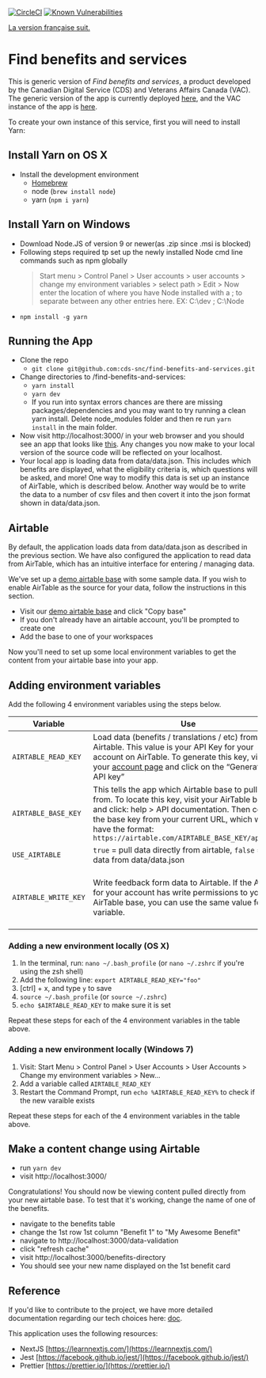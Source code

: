 [![CircleCI](https://circleci.com/gh/cds-snc/find-benefits-and-services.svg?style=svg)](https://circleci.com/gh/cds-snc/find-benefits-and-services)
[![Known Vulnerabilities](https://snyk.io/test/github/cds-snc/find-benefits-and-services/badge.svg?targetFile=package.json)](https://snyk.io/test/github/cds-snc/find-benefits-and-services?targetFile=package.json)

[La version française suit.](#---------------------------------------------------------------------)

# Find benefits and services

This is generic version of _Find benefits and services_, a product developed by the Canadian Digital Service (CDS) and Veterans Affairs Canada (VAC). The generic version of the app is currently deployed [here](http://benefits-avantages.cds-snc.ca), and the VAC instance of the app is [here](https://benefits-avantages.veterans.gc.ca).

To create your own instance of this service, first you will need to install Yarn: 

## Install Yarn on OS X

- Install the development environment
  - [Homebrew](https://brew.sh/)
  - node (`brew install node`)
  - yarn (`npm i yarn`)

## Install Yarn on Windows

- Download Node.JS of version 9 or newer(as .zip since .msi is blocked)
- Following steps required tp set up the newly installed Node cmd line commands such as npm globally
  > Start menu > Control Panel > User accounts > user accounts > change my environment variables >
  > select path > Edit > Now enter the location of where you have Node installed with a ; to separate
  > between any other entries here.
  > EX: C:\dev ; C:\Node
- `npm install -g yarn`

## Running the App

- Clone the repo
  - `git clone git@github.com:cds-snc/find-benefits-and-services.git`
- Change directories to /find-benefits-and-services:
  - `yarn install`
  - `yarn dev`
  - If you run into syntax errors chances are there are missing packages/dependencies and you may want to try
  running a clean yarn install. Delete node_modules folder and then re run `yarn install` in the main folder.
- Now visit http://localhost:3000/ in your web browser and you should see an app that looks like [this](http://benefits-avantages.cds-snc.ca
). Any changes you now make to your local version of the source code will be reflected on your localhost. 
- Your local app is loading data from data/data.json. This includes which benefits are displayed, what the eligibility criteria is, which questions will be asked, and more! One way to modify this data is set up an instance of AirTable, which is described below. Another way would be to write the data to a number of csv files and then covert it into the json format shown in data/data.json.

## Airtable

By default, the application loads data from data/data.json as described in the previous section. We have also configured the application to read data from AirTable, which has an intuitive interface for entering / managing data.

We've set up a [demo airtable base](https://airtable.com/shr5bRGUxt32qiqRm) with some sample data. If you wish to enable AirTable as the source for your data, follow the instructions in this section.

- Visit our [demo airtable base](https://airtable.com/shr5bRGUxt32qiqRm) and click "Copy base"
- If you don't already have an airtable account, you'll be prompted to create one
- Add the base to one of your workspaces

Now you'll need to set up some local environment variables to get the content from your airtable base into your app. 

## Adding environment variables

Add the following 4 environment variables using the steps below.

| Variable                     | Use                                                                                                          | Required                |
| ---------------------------- | ------------------------------------------------------------------------------------------------------------ | -------------------- |
| `AIRTABLE_READ_KEY`          | Load data (benefits / translations / etc) from Airtable. This value is your API Key for your account on AirTable. To generate this key, visit your [account page](https://airtable.com/account) and click on the  “Generate my API key”                                                     | yes |
| `AIRTABLE_BASE_KEY`          | This tells the app which Airtable base to pull data from. To locate this key, visit your AirTable base and click: help > API documentation. Then copy the base key from your current URL, which will have the format: `https://airtable.com/AIRTABLE_BASE_KEY/api/docs` | yes |
| `USE_AIRTABLE`    | `true` = pull data directly from airtable, `false` = pull data from data/data.json                                                                       | yes              |
| `AIRTABLE_WRITE_KEY`         | Write feedback form data to Airtable. If the API key for your account has write permissions to your AirTable base, you can use the same value for this variable.                                                                         | only if you want the feedback feature to work           |

### Adding a new environment locally (OS X)

1.  In the terminal, run: `nano ~/.bash_profile` (or `nano ~/.zshrc` if you're using the zsh shell)
2.  Add the following line: `export AIRTABLE_READ_KEY="foo"`
3.  [ctrl] + x, and type `y` to save
4.  `source ~/.bash_profile` (or `source ~/.zshrc`)
5.  `echo $AIRTABLE_READ_KEY` to make sure it is set

Repeat these steps for each of the 4 environment variables in the table above.

### Adding a new environment locally (Windows 7)

1. Visit: Start Menu > Control Panel > User Accounts > User Accounts > Change my environment variables > New...
2. Add a variable called `AIRTABLE_READ_KEY`
3. Restart the Command Prompt, run `echo %AIRTABLE_READ_KEY%` to check if the new varaible exists

Repeat these steps for each of the 4 environment variables in the table above.

## Make a content change using Airtable

- run `yarn dev`
- visit http://localhost:3000/

Congratulations! You should now be viewing content pulled directly from your new airtable base. To test that it's working, change the name of one of the benefits.

- navigate to the benefits table
- change the 1st row 1st column "Benefit 1" to "My Awesome Benefit"
- navigate to http://localhost:3000/data-validation
- click "refresh cache"
- visit http://localhost:3000/benefits-directory
- You should see your new name displayed on the 1st benefit card


## Reference

If you'd like to contribute to the project, we have more detailed documentation regarding our tech choices here: [doc](/doc/).

This application uses the following resources:

- NextJS [https://learnnextjs.com/](https://learnnextjs.com/)
- Jest [https://facebook.github.io/jest/](https://facebook.github.io/jest/)
- Prettier [https://prettier.io/](https://prettier.io/)
